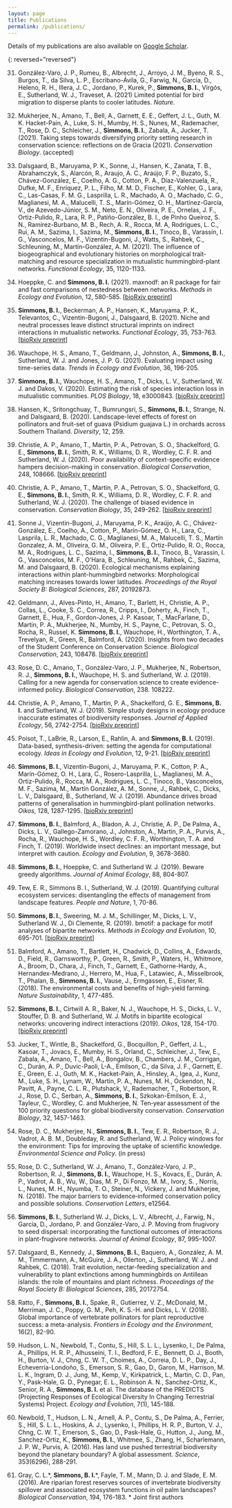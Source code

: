 ```yaml
---
layout: page
title: Publications
permalink: /publications/
---
```


Details of my publications are also available on [Google Scholar](https://scholar.google.com/citations?user=sHlEv_gAAAAJ&hl=en).

<!---### PREPRINTS 

{: reversed="reversed"}
{:start="28"}

I currently have no unpublished preprints.--->


<!---### PEER-REVIEWED JOURNAL ARTICLES--->

{: reversed="reversed"}

31. González-Varo, J. P., Rumeu, B., Albrecht, J., Arroyo, J. M., Byeno, R. S., Burgos, T., da Silva, L. P., Escribano-Ávila, G., Farwig, N., García, D., Heleno, R. H., Illera, J. C., Jordano, P., Kurek, P., **Simmons, B. I.**, Virgós, E., Sutherland, W. J., Traveset, A. (2021) Limited potential for bird migration to disperse plants to cooler latitudes. _Nature_.

30. Mukherjee, N., Amano, T., Bell, A., Garnett, E. E., Geffert, J. L., Guth, M. K. Hacket-Pain, A., Luke, S. H., Mumby, H. S., Nunes, M., Rademacher, T., Rose, D. C., Schleicher, J., **Simmons, B. I.**, Zabala, A., Jucker, T. (2021). Taking steps towards diversifying priority setting research in conservation science: reflections on de Gracia (2021). _Conservation Biology_. (accepted)

29. Dalsgaard, B., Maruyama, P. K., Sonne, J., Hansen, K., Zanata, T. B., Abrahamczyk, S., Alarcón, R., Araujo, A. C., Araújo, F. P., Buzato, S., Chávez-González, E., Coelho, A. G., Cotton, P. A., Díaz-Valenzuela, R., Dufke, M. F., Enríquez, P. L., Filho, M. M. D., Fischer, E., Kohler, G., Lara, C., Las-Casas, F. M. G., Lasprilla, L. R., Machado, A. O., Machado, C. G., Maglianesi, M. A., Malucelli, T. S., Marín-Gómez, O. H., Martínez-García, V., de Azevedo-Júnior, S. M., Neto, E. N., Oliveira, P. E., Ornelas, J. F., Ortiz-Pulido, R., Lara, R. P., Patiño-González, B. I., de Pinho Queiroz, S. N., Ramírez-Burbano, M. B., Rech, A. R., Rocca, M. A, Rodrigues, L. C., Rui, A. M., Sazima, I., Sazima, M., **Simmons, B. I.**, Tinoco, B., Varassin, I. G., Vasconcelos, M. F., Vizentin-Bugoni, J., Watts, S., Rahbek, C., Schleuning, M., Martín-González, A. M. (2021). The influence of biogeographical and evolutionary histories on morphological trait-matching and resource specialization in mutualistic hummingbird-plant networks. _Functional Ecology_, 35, 1120-1133.

28. Hoeppke, C. and **Simmons, B. I.** (2021). maxnodf: an R package for fair and fast comparisons of nestedness between networks. _Methods in Ecology and Evolution_, 12, 580-585. [[bioRxiv preprint](https://doi.org/10.1101/2020.03.20.000612)]

27. **Simmons, B. I.**, Beckerman, A. P., Hansen, K., Maruyama, P. K., Televantos, C., Vizentin-Bugoni, J., Dalsgaard, B. (2021). Niche and neutral processes leave distinct structural imprints on indirect interactions in mutualistic networks. _Functional Ecology_, 35, 753-763. [[bioRxiv preprint](https://doi.org/10.1101/2020.04.30.070391)]

26. Wauchope, H. S., Amano, T., Geldmann, J., Johnston, A., **Simmons, B. I.**, Sutherland, W. J. and Jones, J. P. G. (2021). Evaluating impact using time-series data. _Trends in Ecology and Evolution_, 36, 196-205.

25. **Simmons, B. I.**, Wauchope, H. S., Amano, T., Dicks, L. V., Sutherland, W. J. and Dakos, V. (2020). Estimating the risk of species interaction loss in mutualistic communities. _PLOS Biology_, 18, e3000843. [[bioRxiv preprint](https://doi.org/10.1101/604868)]

24. Hansen, K., Sritongchuay, T., Bumrungsri, S., **Simmons, B. I.**, Strange, N. and Dalsgaard, B. (2020). Landscape-level effects of forest on pollinators and fruit-set of guava (Psidium guajava L.) in orchards across Southern Thailand. _Diversity_, 12, 259.

23. Christie, A. P., Amano, T., Martin, P. A., Petrovan, S. O., Shackelford, G. E., **Simmons, B. I.**, Smith, R. K., Williams, D. R., Wordley, C. F. R. and Sutherland, W. J. (2020). Poor availability of context-specific evidence hampers decision-making in conservation. _Biological Conservation_, 248, 108666. [[bioRxiv preprint](https://doi.org/10.1101/2020.02.13.946954)]

22. Christie, A. P., Amano, T., Martin, P. A., Petrovan, S. O., Shackelford, G. E., **Simmons, B. I.**, Smith, R. K., Williams, D. R., Wordley, C. F. R. and Sutherland, W. J. (2020). The challenge of biased evidence in conservation. _Conservation Biology_, 35, 249-262. [[bioRxiv preprint](https://doi.org/10.1101/797639)]

21. Sonne J., Vizentin-Bugoni, J., Maruyama, P. K., Araújo, A. C., Chávez-González, E., Coelho, A., Cotton, P., Marín-Gómez, O. H., Lara, C., Lasprila, L. R., Machado, C. G., Maglianesi, M. A., Malucelli, T. S., Martín Gonzalez, A. M., Oliveira, G. M., Oliveira, P. E., Ortiz-Pulido, R. O., Rocca, M. A., Rodrigues, L. C., Sazima, I., **Simmons, B. I.**, Tinoco, B., Varassin, I. G., Vasconcelos, M. F., O’Hara, B., Schleuning, M., Rahbek, C., Sazima, M. and Dalsgaard, B. (2020). Ecological mechanisms explaining interactions within plant-hummingbird networks: Morphological matching increases towards lower latitudes. _Proceedings of the Royal Society B: Biological Sciences_, 287, 20192873.

20. Geldmann, J., Alves-Pinto, H., Amano, T., Barlett, H., Christie, A. P., Collas, L., Cooke, S. C., Correa, R., Cripps, I., Doherty, A., Finch, T., Garnett, E., Hua, F., Gordon-Jones, J. P. Kasoar, T., MacFarlane, D., Martin, P. A., Mukherjee, N., Mumby, H. S., Payne, C., Petrovan, S. O., Rocha, R., Russel, K. **Simmons, B. I.**, Wauchope, H., Worthington, T. A., Trevelyan, R., Green, R., Balmford, A. (2020). Insights from two decades of the Student Conference on Conservation Science. _Biological Conservation_, 243, 108478. [[bioRxiv preprint](https://doi.org/10.1101/819623)]

19. Rose, D. C., Amano, T., González-Varo, J. P., Mukherjee, N., Robertson, R. J., **Simmons, B. I.**, Wauchope, H. S. and Sutherland, W. J. (2019). Calling for a new agenda for conservation science to create evidence-informed policy. _Biological Conservation_, 238. 108222.

18. Christie, A. P., Amano, T., Martin, P. A., Shackelford, G. E., **Simmons, B. I.** and Sutherland, W. J. (2019). Simple study designs in ecology produce inaccurate estimates of biodiversity responses. _Journal of Applied Ecology_, 56, 2742-2754. [[bioRxiv preprint](https://doi.org/10.1101/612101)]

17. Poisot, T., LaBrie, R., Larson, E., Rahlin, A. and **Simmons, B. I.** (2019). Data-based, synthesis-driven: setting the agenda for computational ecology. _Ideas in Ecology and Evolution_, 12, 9-21. [[bioRxiv preprint](https://doi.org/10.1101/150128)]

16. **Simmons, B. I.**, Vizentin-Bugoni, J., Maruyama, P. K., Cotton, P. A., Marín-Gómez, O. H., Lara, C., Rosero-Lasprilla, L., Maglianesi, M. A., Ortiz-Pulido, R., Rocca, M. A., Rodrigues, L. C., Tinoco, B., Vasconcelos, M. F., Sazima, M., Martín González, A. M., Sonne, J., Rahbek, C., Dicks, L. V., Dalsgaard, B., Sutherland, W. J. (2019). Abundance drives broad patterns of generalisation in hummingbird-plant pollination networks. _Oikos_, 128, 1287-1295. [[bioRxiv preprint](https://doi.org/10.1101/339762)]

15. **Simmons, B. I.**, Balmford, A., Bladon, A. J., Christie, A. P., De Palma, A., Dicks, L. V., Gallego-Zamorano, J., Johnston, A., Martin, P. A., Purvis, A., Rocha, R., Wauchope, H. S., Wordley, C. F. R., Worthington, T. A. and Finch, T. (2019). Worldwide insect declines: an important message, but interpret with caution. _Ecology and Evolution_, 9, 3678-3680.

14. **Simmons, B. I.**, Hoeppke, C. and Sutherland W. J. (2019). Beware greedy algorithms. _Journal of Animal Ecology_, 88, 804-807.

13. Tew, E. R., Simmons B. I., Sutherland, W. J. (2019). Quantifying cultural ecosystem services: disentangling the effects of management from landscape features. _People and Nature_, 1, 70-86.

12. **Simmons, B. I.**, Sweering, M. J. M., Schillinger, M., Dicks, L. V., Sutherland W. J., Di Clemente, R. (2019). bmotif: a package for motif analyses of bipartite networks. _Methods in Ecology and Evolution_, 10, 695-701. [[bioRxiv preprint](https://doi.org/10.1101/302356)]

11. Balmford, A., Amano, T., Bartlett, H., Chadwick, D., Collins, A., Edwards, D., Field, R., Garnsworthy, P., Green, R., Smith, P., Waters, H., Whitmore, A., Broom, D., Chara, J., Finch, T., Garnett, E., Gathorne-Hardy, A., Hernandex-Medrano, J., Herrero, M., Hua, F., Latawiec, A., Misselbrook, T., Phalan, B., **Simmons, B. I.**, Vause, J., Ermgassen, E., Eisner, R. (2018). The environmental costs and benefits of high-yield farming. _Nature Sustainability_, 1, 477-485.

10. **Simmons, B. I.**, Cirtwill A. R., Baker, N. J., Wauchope, H. S., Dicks, L. V., Stouffer, D. B. and Sutherland, W. J. Motifs in bipartite ecological networks: uncovering indirect interactions (2019). _Oikos_, 128, 154-170. [[bioRxiv preprint](https://doi.org/10.1101/315010)]

9. Jucker, T., Wintle, B., Shackelford, G., Bocquillon, P., Geffert, J. L., Kasoar, T., Jovacs, E., Mumby, H. S., Orland, C., Schleicher, J., Tew, E., Zabala, A., Amano, T., Bell, A., Bongalov, B., Chambers, J. M., Corrigan, C., Durán, A. P., Duvic-Paoli, L-A., Emilson, C., da Silva, J. F., Garnett, E. E., Green, E. J., Guth, M. K., Hacket-Pain, A., Hinsley, A., Igea, J., Kunz, M., Luke, S. H., Lynam, W., Martin, P. A., Nunes, M. H., Ockendon, N., Pavitt, A., Payne, C. L. R., Plutshack, V., Rademacher, T., Robertson, R. J., Rose, D. C., Serban, A., **Simmons, B. I.**, Szkokan-Emilson, E. J., Tayleur, C., Wordley, C. and Mukherjee, N. Ten‐year assessment of the 100 priority questions for global biodiversity conservation. _Conservation Biology_, 32, 1457-1463.

8. Rose, D. C., Mukherjee, N., **Simmons, B. I.**, Tew, E. R., Robertson, R. J., Vadrot, A. B. M., Doubleday, R. and Sutherland, W. J. Policy windows for the environment: Tips for improving the uptake of scientific knowledge. _Environmental Science and Policy_. (in press)

7. Rose, D. C., Sutherland, W. J., Amano, T., González‐Varo, J. P., Robertson, R. J., **Simmons, B. I.**, Wauchope, H. S., Kovacs, E., Durán, A. P., Vadrot, A. B., Wu, W., Dias, M. P., Di Fonzo, M. M., Ivory, S. , Norris, L., Nunes, M. H., Nyumba, T. O., Steiner, N., Vickery, J. and Mukherjee, N. (2018). The major barriers to evidence‐informed conservation policy and possible solutions. _Conservation Letters_, e12564.

6. **Simmons, B. I.**, Sutherland W. J., Dicks, L. V., Albrecht, J., Farwig, N., García, D., Jordano, P. and González-Varo, J. P. Moving from frugivory to seed dispersal: incorporating the functional outcomes of interactions in plant-frugivore networks. _Journal of Animal Ecology_, 87, 995–1007.

5. Dalsgaard, B., Kennedy, J., **Simmons, B. I.**, Baquero, A., González, A. M. M., Timmermann, A., McGuire, J. A., Ollerton, J., Sutherland, W. J. and Rahbek, C. (2018). Trait evolution, nectar-feeding specialization and vulnerability to plant extinctions among hummingbirds on Antillean islands: the role of mountains and plant richness. _Proceedings of the Royal Society B: Biological Sciences_, 285, 20172754.

4. Ratto, F., **Simmons, B. I.**, Spake, R., Gutierrez, V. Z., McDonald, M., Merriman, J. C., Poppy, G. M., Peh, K. S.-H. and Dicks, L. V. (2018). Global importance of vertebrate pollinators for plant reproductive success: a meta-analysis. _Frontiers in Ecology and the Environment_, 16(2), 82-90.

3. Hudson, L. N., Newbold, T., Contu, S., Hill, S. L. L., Lysenko, I., De Palma, A., Phillips, H. R. P., Alhusseini, T. I., Bedford, F. E., Bennett, D. J., Booth, H., Burton, V. J., Chng, C. W. T., Choimes, A., Correia, D. L. P., Day, J., Echeverría-Londoño, S., Emerson, S. R., Gao, D., Garon, M., Harrison, M. L. K., Ingram, D. J., Jung, M., Kemp, V., Kirkpatrick, L., Martin, C. D., Pan, Y., Pask-Hale, G. D., Pynegar, E. L., Robinson A. N., Sanchez-Ortiz, K., Senior, R. A., **Simmons, B. I.** et al. The database of the PREDICTS (Projecting Responses of Ecological Diversity In Changing Terrestrial Systems) Project. _Ecology and Evolution_, 7(1), 145-188.

2. Newbold, T., Hudson, L. N., Arnell, A. P., Contu, S., De Palma, A., Ferrier, S., Hill, S. L. L., Hoskins, A. J., Lysenko, I., Phillips, H. R. P., Burton, V. J., Chng, C. W. T., Emerson, S., Gao, D., Pask-Hale, G., Hutton, J., Jung, M., Sanchez-Ortiz, K., **Simmons, B. I.**, Whitmee, S., Zhang, H., Scharlemann, J. P. W., Purvis, A. (2016). Has land use pushed terrestrial biodiversity beyond the planetary boundary? A global assessment. _Science_, 353(6296), 288-291.

1. Gray, C. L.\*, **Simmons, B. I.**\*, Fayle, T. M., Mann, D. J. and Slade, E. M. (2016). Are riparian forest reserves sources of invertebrate biodiversity spillover and associated ecosystem functions in oil palm landscapes? _Biological Conservation_, 194, 176-183. * Joint first authors

